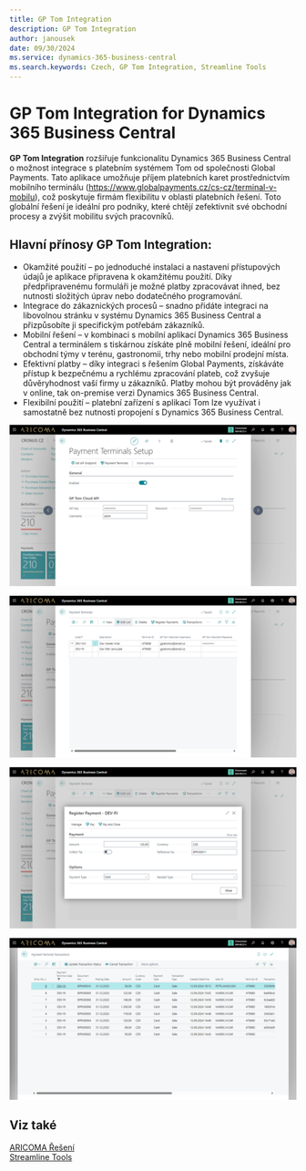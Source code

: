 ```yaml
---
title: GP Tom Integration
description: GP Tom Integration
author: janousek
date: 09/30/2024
ms.service: dynamics-365-business-central
ms.search.keywords: Czech, GP Tom Integration, Streamline Tools
---
```

# GP Tom Integration for Dynamics 365 Business Central

**GP Tom Integration** rozšiřuje funkcionalitu Dynamics 365 Business Central o možnost integrace s platebním systémem Tom od společnosti Global Payments. Tato aplikace umožňuje příjem platebních karet prostřednictvím mobilního terminálu (https://www.globalpayments.cz/cs-cz/terminal-v-mobilu), což poskytuje firmám flexibilitu v oblasti platebních řešení. Toto globální řešení je ideální pro podniky, které chtějí zefektivnit své obchodní procesy a zvýšit mobilitu svých pracovníků.  

## Hlavní přínosy GP Tom Integration:

-	Okamžité použití – po jednoduché instalaci a nastavení přístupových údajů je aplikace připravena k okamžitému použití. Díky předpřipravenému formuláři je možné platby zpracovávat ihned, bez nutnosti složitých úprav nebo dodatečného programování.
-	Integrace do zákaznických procesů – snadno přidáte integraci na libovolnou stránku v systému Dynamics 365 Business Central a přizpůsobíte ji specifickým potřebám zákazníků.
-	Mobilní řešení – v kombinaci s mobilní aplikací Dynamics 365 Business Central a terminálem s tiskárnou získáte plně mobilní řešení, ideální pro obchodní týmy v terénu, gastronomii, trhy nebo mobilní prodejní místa.
-	Efektivní platby – díky integraci s řešením Global Payments, získáváte přístup k bezpečnému a rychlému zpracování plateb, což zvyšuje důvěryhodnost vaší firmy u zákazníků. Platby mohou být prováděny jak v online, tak on-premise verzi Dynamics 365 Business Central. 
-	Flexibilní použití – platební zařízení s aplikací Tom lze využívat i samostatně bez nutnosti propojení s Dynamics 365 Business Central. 


![Nastavení Platebních terminálů](media/GPTomIntg1_1280x720.png)

![Platebních terminál](media/GPTomIntg2_1280x720.png)

![Platebních terminál](media/GPTomIntg3_1280x720.png)

![Platebních terminál](media/GPTomIntg4_1280x720.png)

## Viz také
[ARICOMA Řešení](../index.md)  
[Streamline Tools](../StreamlineTools/streamlinetools.md)  
